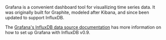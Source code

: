 Grafana is a convenient dashboard tool for visuallizing time series data. It was originally built for Graphite, modeled after Kibana, and since been updated to support InfluxDB.

The [Grafana's InfluxDB data source documentation](http://docs.grafana.org/datasources/influxdb/) has more information on how to set up Grafana with InfluxDB v0.9.